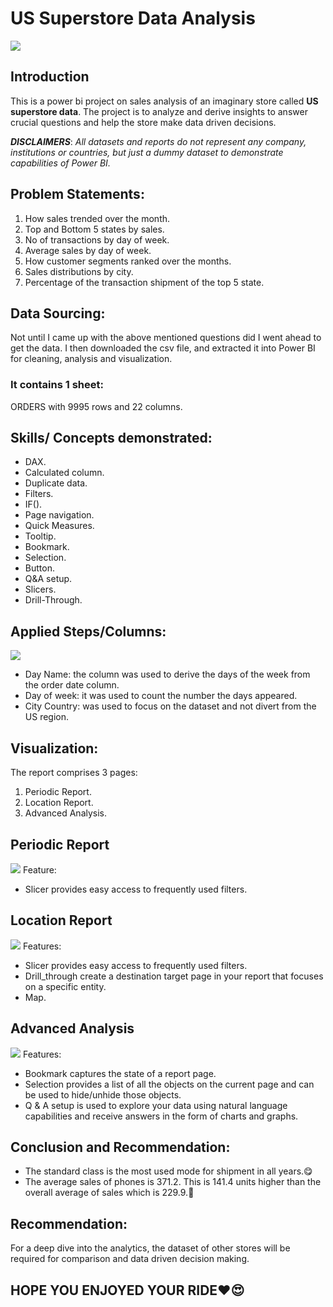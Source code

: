 # US Superstore Data Analysis

![](Introduction.png)
## Introduction
This is a power bi project on sales analysis of an imaginary store called  **US superstore data**.
The project is to analyze and derive insights to answer crucial questions and help the store make data driven decisions.

**_DISCLAIMERS_**: _All datasets and reports do not represent any company, institutions or countries, but just a dummy dataset to demonstrate capabilities of Power BI._


## Problem Statements:
1.	How sales trended over the month.
2.	Top and Bottom 5 states by sales.
3.	No of transactions by day of week.
4.	Average sales by day of week.
5.	How customer segments ranked over the months.
6.	Sales distributions by city.
7.	Percentage of the transaction shipment of the top 5 state.

## Data Sourcing:
Not until I came up with the above mentioned questions did I went ahead to get the data. I then downloaded the csv file, and extracted it into Power BI for cleaning, analysis and visualization.

### It contains 1 sheet:
ORDERS with 9995 rows and 22 columns.


## Skills/ Concepts demonstrated:
- DAX.
- Calculated column. 
- Duplicate data.
- Filters.
- IF().
- Page navigation.
- Quick Measures.
- Tooltip.
- Bookmark.
- Selection.
- Button.
- Q&A setup.
- Slicers.
- Drill-Through.

## Applied Steps/Columns: 
![](Applied.png)
- Day Name: the column was used to derive the days of the week from the order date column.
- Day of week: it was used to count the number the days appeared.
- City Country: was used to focus on the dataset and not divert from the US region.

## Visualization:
The report comprises 3 pages:
1.	Periodic Report.
2.	Location Report.
3.	Advanced Analysis.

## Periodic Report
![](Periodic.png)
Feature:
- Slicer provides easy access to frequently used filters.

## Location Report
![](Location.png)
Features:
- Slicer provides easy access to frequently used filters.
- Drill_through create a destination target page in your report that focuses on a specific entity.
- Map.

## Advanced Analysis
![](Q&A.png)
Features:
- Bookmark captures the state of a report page.
- Selection provides a list of all the objects on the current page and can be used to hide/unhide those objects.
- Q & A setup is used to explore your data using natural language capabilities and receive answers in the form of charts and graphs.

## Conclusion and Recommendation:
- The standard class is the most used mode for shipment in all years.😋
- The average sales of phones is 371.2. This is 141.4 units higher than the overall average of sales which is 229.9.🥰

## Recommendation:
For a deep dive into the analytics, the dataset of other stores will be required for comparison and data driven decision making.

## **HOPE YOU ENJOYED YOUR RIDE**❤️😍



